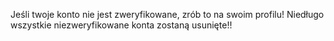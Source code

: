 Jeśli twoje konto nie jest zweryfikowane, zrób to na swoim profilu! Niedługo wszystkie niezweryfikowane konta zostaną usunięte!!

